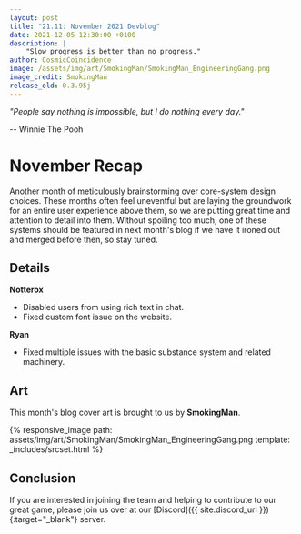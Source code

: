 ```yaml
---
layout: post
title: "21.11: November 2021 Devblog"
date: 2021-12-05 12:30:00 +0100
description: |
    "Slow progress is better than no progress."
author: CosmicCoincidence
image: /assets/img/art/SmokingMan/SmokingMan_EngineeringGang.png
image_credit: SmokingMan
release_old: 0.3.95j
---
```


*"People say nothing is impossible, but I do nothing every day."*

-- Winnie The Pooh

# November Recap

Another month of meticulously brainstorming over core-system design choices. These months often feel uneventful but are laying the groundwork for an entire user experience above them, so we are putting great time and attention to detail into them. Without spoiling too much, one of these systems should be featured in next month's blog if we have it ironed out and merged before then, so stay tuned.

## Details

**Notterox**
- Disabled users from using rich text in chat.
- Fixed custom font issue on the website.

**Ryan**
- Fixed multiple issues with the basic substance system and related machinery.

## Art

This month's blog cover art is brought to us by **SmokingMan**.

{% responsive_image path: assets/img/art/SmokingMan/SmokingMan_EngineeringGang.png template: _includes/srcset.html %}

## Conclusion

If you are interested in joining the team and helping to contribute to our great game, please join us over at our [Discord]({{ site.discord_url }}){:target="_blank"} server.
